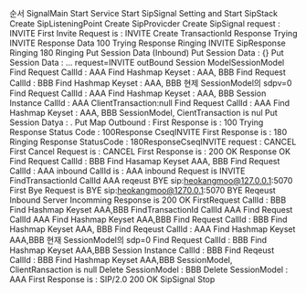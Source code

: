 

순서
SignalMain Start
Service Start
SipSignal Setting and Start
SipStack Create
SipListeningPoint Create
SipProvicder Create
SipSignal
request : INVITE
First Invite Request is : INVITE
Create TransactionId
Response Trying INVITE
Response Data 100 Trying
Response Ringing INVITE
SipResponse Ringing 180 Ringing
Put Session Data (Inbound)
Put Session Data : {}
Put Session Data : ... request=INVITE
outBound Session ModelSessionModel
Find Request CallId : AAA
Find Hashmap Keyset : AAA, BBB
Find Request CallId : BBB
Find Hashmap Keyset : AAA, BBB
현제 SessionModel의 sdpv=0
Find Request CallId : AAA
Find Hashmap Keyset : AAA, BBB
Session Instance CallId : AAA ClientTransaction:null
Find Request CallId : AAA
Find Hashmap Keyset : AAA, BBB
SessionModel, CientTransaction is nul
Put Session Datya : .
Put Map Outbound :
First Response is : 100 Trying
Response Status Code : 100Response CseqINVITE
First Response is : 180 Ringing
Response StatusCode : 180ResponseCseqINVITE
request : CANCEL
First Cancel Request is : CANCEL
First Response is : 200 OK
Response OK
Find Request CallId : BBB
Find Hasamap Keyset AAA, BBB
Find Request CallId : AAA
inbound CallId is : AAA inbound Request is INVITE
FindTransactionId CallId AAA
reqeust BYE sip:heokangmoo@127.0.0.1:5070
First Bye Request is BYE sip:heokangmoo@1270.0.1:5070
BYE Reqeust Inbound Server
Incomming Response is 200 OK
FirstRequest CallId : BBB
Find Hashmap Keyset AAA,BBB
FindTransactionId CallId AAA
Find Request CallId AAA
Find Hashmap Keyset AAA,BBB
Find Request CallId : BBB
Find Hashmap Keyset AAA, BBB
Find Reqeust CallId : AAA
Find Hashmap Keyset AAA,BBB
현재 SessionModel의 sdp=0
Find Request CallId : BBB
Find Hashmap Keyset AAA,BBB
Session Instance CallId : BBB
Find Reqeust CallId : BBB
Find Hashmap Keyset AAA,BBB
SessionModel, ClientRansaction is null
Delete SessionModel : BBB
Delete SessionModel : AAA
First Response is : SIP/2.0 200 OK
SipSignal Stop


